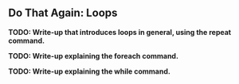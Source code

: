 Do That Again: Loops
--------------------

**TODO: Write-up that introduces loops in general, using the repeat command.**

**TODO: Write-up explaining the foreach command.**

**TODO: Write-up explaining the while command.**

